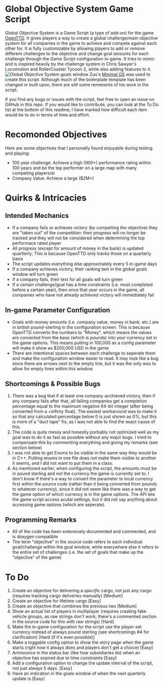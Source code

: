 # Global Objective System Game Script
Global Objective System is a Game Script (a type of add-on) for the game [OpenTTD](https://github.com/OpenTTD/OpenTTD "OpenTTD on GitHub"). It gives players a way to create a global challenge/main objective system for all companies in the game to achieve and compete against each other for. It is fully customizable by allowing players to add or remove different challenges to the objective and change goal amounts for each challenge through the Game Script configuration in-game. It tries to mimic and is inspired heavily by the challenge system in Chris Sawyer's Locomotion and RollerCoaster Tycoon 2, while also adding features to it.
![Global Objective System goals window](https://user-images.githubusercontent.com/1361714/192644791-af2955d1-4e32-4f70-828c-d65c3bd9906a.png)
Zuu's [Minimal GS](http://www.tt-forums.net/viewtopic.php?f=65&t=62163) was used to create this script. Although much of the boilerplate template has been changed or built upon, there are still some remenents of his work in the script.

If you find any bugs or issues with the script, feel free to open an issue on GitHub in this repo. If you would like to contribute, you can look at the To Do list at the bottom of this readme; I have marked how difficult each item would be to do in terms of time and effort.
# Recomonded Objectives
Here are some objectives that I personally found enjoyable during testing and playing:
- 100 year challenge: Achieve a high (900+) performance rating within 100 years and be the top performer on a large map with many competing players/ai
- Company Value: Achieve a large ($2M+)

# Quirks & Intricacies
## Intended Mechanics
- If a company fails or achieves victory (by compelting the objective) they are "taken out" of the competition: their progress will no longer be tracked and they will not be considered when determining the top performace rated player
- All progress (except for amount of money in the bank) is updated quartlerly; This is because OpenTTD only tracks those on a quarterly basis
- The script updates everything else approximately every 5 in-game days
- If a company achieves victory, their ranking text in the global goals window will turn green
- If a company fails, their text for all goals will turn green
- If a certain challenge/goal has a time constraints (i.e. must completed before a certain year), then once that year occurs in the game, all companies who have not already achieved victory will immediately fail
## In-game Parameter Configuration
- Goals with money amounts (i.e. company value, money in bank, etc.) are in british pound-sterling in the configuration screen. This is because OpenTTD converts the numbers to "Money", which means the values are converted from the base (which is pounds) into your currency set in the game options. This means putting in 100,000 as a config parameter will make it show as $200,000 USD in the game.
- There are intentional spaces between each challenge to seperate them and make the configuration window easier to read. It may look like a bug since there are arrows next to the empty line, but it was the only was to allow for empty lines within this window.
## Shortcomings & Possible Bugs
1. There was a bug that if at least one company acchieved victory, then if any company fails after that, all failing companies get a completion percentage equal to the maximum negative 64-bit integer (after being converted from a +infinty float). The easiest workaround was to make it so that any calculated percentage below 0 is just shown as 0%, but this is more of a "duct tape" fix, as I was not able to find the exact cause of this.
2. The code is quite messy and honestly porbably not optimized well as my goal was to do it as fast as possible without any major bugs. I tried to compensate this by commenting everything and giving my remarks (see section below)
3. I was not able to get Enums to be visible in the same way they would be in C++. Putting enums in one file does not make them visible to another it seems, and I did not want to put them in a class.
4. As mentioned earlier, when configuring the script, the amounts must be in pound sterling and not the currency the game is currently set to. I don't know if there's a way to convert the parameter to local currency first within the source code (rather than it being converted from pounds to whatever currency), since it did not seem like there was a way to get the game option of which currency is in the game options. The API lets the game script access acutal settings, but it did not say anything about accessing game options (which are seperate).
## Programming Remarks
- All of the code has been extensively documented and commented, and is doxygen compatible
- The term "objective" in the source code refers to each individual goal/challenge within the goal window, while everywhere else it refers to the entire set of challenges (i.e. the set of goals that make up the "objective" of the game)

# To Do
1. Create an objective for delivering a *specific* cargo, not just any cargo (requires tracking cargo deliveries manually) [Medium]
2. Create an objective for lifetime cargo [Easy]
3. Create an objective that combines the previous two [Medium]
4. Show an actual list of players in multiplayer (requires creating fake vehicle groups, as raw strings don't work; there's a commented section in the source code for this with raw strings) [Hard]
5. Make the in-game configuration for the script use the player-set currency instead of always pound sterling (see shortcomings #4 for clarification) [Hard (if it's even possible)]
6. Make a toggable config option to show the story page when the game starts (right now it always does and players don't get a choice) [Easy]
7. Annnounce in the status bar (like how subsidiaries do) when an objective has expired due to time constraints [Easy]
8. Add a configuration option to change the update interval of the script, not just always 5 days. [Easy]
9. Have an indication in the goals window of when the next quarterly update is [Easy]
